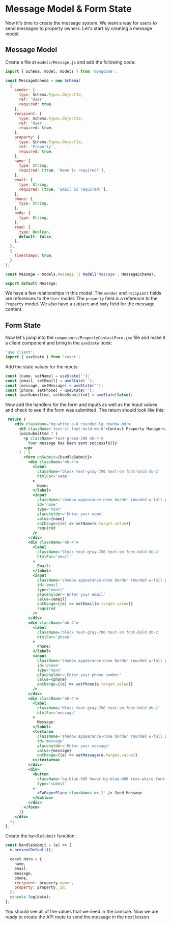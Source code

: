 # Message Model & Form State

Now it's time to create the message system. We want a way for users to send messages to property owners. Let's start by creating a message model.

## Message Model

Create a file at `models/Message.js` and add the following code:

```js
import { Schema, model, models } from 'mongoose';

const MessageSchema = new Schema(
  {
    sender: {
      type: Schema.Types.ObjectId,
      ref: 'User',
      required: true,
    },
    recipient: {
      type: Schema.Types.ObjectId,
      ref: 'User',
      required: true,
    },
    property: {
      type: Schema.Types.ObjectId,
      ref: 'Property',
      required: true,
    },
    name: {
      type: String,
      required: [true, 'Name is required!'],
    },
    email: {
      type: String,
      required: [true, 'Email is required!'],
    },
    phone: {
      type: String,
    },
    body: {
      type: String,
    },
    read: {
      type: Boolean,
      default: false,
    },
  },
  {
    timestamps: true,
  }
);

const Message = models.Message || model('Message', MessageSchema);

export default Message;
```

We have a few relationships in this model. The `sender` and `recipient` fields are references to the `User` model. The `property` field is a reference to the `Property` model. We also have a `subject` and `body` field for the message content.

## Form State

Now let's jump into the `components/PropertyContactForm.jsx` file and make it a client component and bring in the `useState` hook:

```jsx
'use client';
import { useState } from 'react';
```

Add the state values for the inputs:

```jsx
const [name, setName] = useState('');
const [email, setEmail] = useState('');
const [message, setMessage] = useState('');
const [phone, setPhone] = useState('');
const [wasSubmitted, setWasSubmitted] = useState(false);
```

Now add the handlers for the form and inputs as well as the input values and check to see if the form was submitted. The return should look like this:

```jsx
 return (
    <div className='bg-white p-6 rounded-lg shadow-md'>
      <h3 className='text-xl font-bold mb-6'>Contact Property Manager</h3>
      {wasSubmitted ? (
        <p className='text-green-500 mb-4'>
          Your message has been sent successfully
        </p>
      ) : (
        <form onSubmit={handleSubmit}>
          <div className='mb-4'>
            <label
              className='block text-gray-700 text-sm font-bold mb-2'
              htmlFor='name'
            >
              Name:
            </label>
            <input
              className='shadow appearance-none border rounded w-full py-2 px-3 text-gray-700 leading-tight focus:outline-none focus:shadow-outline'
              id='name'
              type='text'
              placeholder='Enter your name'
              value={name}
              onChange={(e) => setName(e.target.value)}
              required
            />
          </div>
          <div className='mb-4'>
            <label
              className='block text-gray-700 text-sm font-bold mb-2'
              htmlFor='email'
            >
              Email:
            </label>
            <input
              className='shadow appearance-none border rounded w-full py-2 px-3 text-gray-700 leading-tight focus:outline-none focus:shadow-outline'
              id='email'
              type='email'
              placeholder='Enter your email'
              value={email}
              onChange={(e) => setEmail(e.target.value)}
              required
            />
          </div>
          <div className='mb-4'>
            <label
              className='block text-gray-700 text-sm font-bold mb-2'
              htmlFor='phone'
            >
              Phone:
            </label>
            <input
              className='shadow appearance-none border rounded w-full py-2 px-3 text-gray-700 leading-tight focus:outline-none focus:shadow-outline'
              id='phone'
              type='text'
              placeholder='Enter your phone number'
              value={phone}
              onChange={(e) => setPhone(e.target.value)}
            />
          </div>
          <div className='mb-4'>
            <label
              className='block text-gray-700 text-sm font-bold mb-2'
              htmlFor='message'
            >
              Message:
            </label>
            <textarea
              className='shadow appearance-none border rounded w-full py-2 px-3 text-gray-700 h-44 focus:outline-none focus:shadow-outline'
              id='message'
              placeholder='Enter your message'
              value={message}
              onChange={(e) => setMessage(e.target.value)}
            ></textarea>
          </div>
          <div>
            <button
              className='bg-blue-500 hover:bg-blue-600 text-white font-bold py-2 px-4 rounded-full w-full focus:outline-none focus:shadow-outline flex items-center justify-center'
              type='submit'
            >
              <FaPaperPlane className='mr-2' /> Send Message
            </button>
          </div>
        </form>
      )}
    </div>
  );
};
```

Create the `handleSubmit` function:

```jsx
const handleSubmit = (e) => {
  e.preventDefault();

  const data = {
    name,
    email,
    message,
    phone,
    recipient: property.owner,
    property: property._id,
  };
  console.log(data);
};
```

You should see all of the values that we need in the console. Now we are ready to create the API route to send the message in the next lesson.
